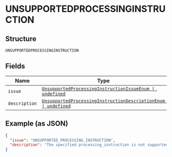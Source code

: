 
# UNSUPPORTEDPROCESSINGINSTRUCTION

## Structure

`UNSUPPORTEDPROCESSINGINSTRUCTION`

## Fields

| Name | Type | Tags | Description |
|  --- | --- | --- | --- |
| `issue` | [`UnsupportedProcessingInstructionIssueEnum \| undefined`](../../doc/models/unsupported-processing-instruction-issue-enum.md) | Optional | - |
| `description` | [`UnsupportedProcessingInstructionDescriptionEnum \| undefined`](../../doc/models/unsupported-processing-instruction-description-enum.md) | Optional | - |

## Example (as JSON)

```json
{
  "issue": "UNSUPPORTED_PROCESSING_INSTRUCTION",
  "description": "The specified processing_instruction is not supported for the given payment_source. Please refer to https://developer.paypal.com/api/orders/v2/#definition-processing_instruction for the list of payment_source that can be specified with this value."
}
```

